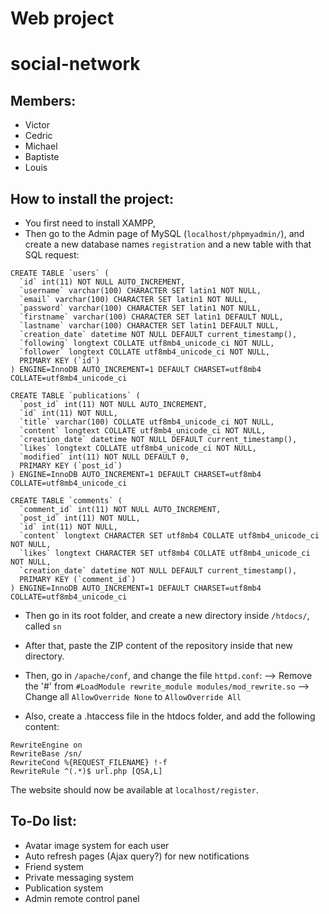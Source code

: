 # Web project
# social-network

## Members:
* Victor
* Cedric
* Michael
* Baptiste
* Louis

## How to install the project:

* You first need to install XAMPP, 
* Then go to the Admin page of MySQL (`localhost/phpmyadmin/`), and create a new database names `registration` and a new table with that SQL request:
```
CREATE TABLE `users` (
  `id` int(11) NOT NULL AUTO_INCREMENT,
  `username` varchar(100) CHARACTER SET latin1 NOT NULL,
  `email` varchar(100) CHARACTER SET latin1 NOT NULL,
  `password` varchar(100) CHARACTER SET latin1 NOT NULL,
  `firstname` varchar(100) CHARACTER SET latin1 DEFAULT NULL,
  `lastname` varchar(100) CHARACTER SET latin1 DEFAULT NULL,
  `creation_date` datetime NOT NULL DEFAULT current_timestamp(),
  `following` longtext COLLATE utf8mb4_unicode_ci NOT NULL,
  `follower` longtext COLLATE utf8mb4_unicode_ci NOT NULL,
  PRIMARY KEY (`id`)
) ENGINE=InnoDB AUTO_INCREMENT=1 DEFAULT CHARSET=utf8mb4 COLLATE=utf8mb4_unicode_ci
```

```
CREATE TABLE `publications` (
  `post_id` int(11) NOT NULL AUTO_INCREMENT,
  `id` int(11) NOT NULL,
  `title` varchar(100) COLLATE utf8mb4_unicode_ci NOT NULL,
  `content` longtext COLLATE utf8mb4_unicode_ci NOT NULL,
  `creation_date` datetime NOT NULL DEFAULT current_timestamp(),
  `likes` longtext COLLATE utf8mb4_unicode_ci NOT NULL,
  `modified` int(11) NOT NULL DEFAULT 0,
  PRIMARY KEY (`post_id`)
) ENGINE=InnoDB AUTO_INCREMENT=1 DEFAULT CHARSET=utf8mb4 COLLATE=utf8mb4_unicode_ci
```

```
CREATE TABLE `comments` (
  `comment_id` int(11) NOT NULL AUTO_INCREMENT,
  `post_id` int(11) NOT NULL,
  `id` int(11) NOT NULL,
  `content` longtext CHARACTER SET utf8mb4 COLLATE utf8mb4_unicode_ci NOT NULL,
  `likes` longtext CHARACTER SET utf8mb4 COLLATE utf8mb4_unicode_ci NOT NULL,
  `creation_date` datetime NOT NULL DEFAULT current_timestamp(),
  PRIMARY KEY (`comment_id`)
) ENGINE=InnoDB AUTO_INCREMENT=1 DEFAULT CHARSET=utf8mb4 COLLATE=utf8mb4_unicode_ci
```

* Then go in its root folder, and create a new directory inside `/htdocs/`, called `sn`
* After that, paste the ZIP content of the repository inside that new directory.

* Then, go in `/apache/conf`, and change the file `httpd.conf`:
--> Remove the '#' from `#LoadModule rewrite_module modules/mod_rewrite.so`
--> Change all `AllowOverride None` to `AllowOverride All`

* Also, create a .htaccess file in the htdocs folder, and add the following content:
```
RewriteEngine on
RewriteBase /sn/
RewriteCond %{REQUEST_FILENAME} !-f
RewriteRule ^(.*)$ url.php [QSA,L]
```

The website should now be available at `localhost/register`.

## To-Do list:
* Avatar image system for each user
* Auto refresh pages (Ajax query?) for new notifications
* Friend system
* Private messaging system
* Publication system
* Admin remote control panel

